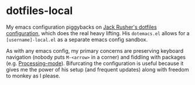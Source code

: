 dotfiles-local
==============

My emacs configuration piggybacks on [Jack Rusher's dotfiles
configuration](https://github.com/jackrusher/dotemacs), which does the
real heavy lifting. His `dotemacs.el` allows for a `[username]-local.el`
as a separate emacs config sandbox.

As with any emacs config, my primary concerns are preserving keyboard
navigation (nobody puts `M-<arrow>` in a corner) and fiddling with
packages (e.g. [Processing-mode](
https://github.com/ptrv/processing2-emacs)). Bifurcating the
configuration is useful because it gives me the power of his setup
(and frequent updates) along with freedom to monkey as I please.
